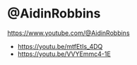 # @AidinRobbins
https://www.youtube.com/@AidinRobbins
- https://youtu.be/mtfEtIs_4DQ
- https://youtu.be/VVYEmmc4-1E
